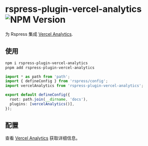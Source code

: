 # rspress-plugin-vercel-analytics ![NPM Version](https://img.shields.io/npm/v/rspress-plugin-vercel-analytics)

为 Rspress 集成 [Vercel Analytics](https://vercel.com/docs/analytics).

## 使用

```bash
npm i rspress-plugin-vercel-analytics
pnpm add rspress-plugin-vercel-analytics
```

```ts
import * as path from 'path';
import { defineConfig } from 'rspress/config';
import vercelAnalytics from 'rspress-plugin-vercel-analytics';

export default defineConfig({
  root: path.join(__dirname, 'docs'),
  plugins: [vercelAnalytics()],
});
```

## 配置

查看 [Vercel Analytics](https://vercel.com/docs/analytics/package) 获取详细信息。
